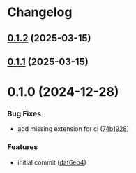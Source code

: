 # Changelog

## [0.1.2](https://github.com/mortenscheel/skeleton-laravel/compare/0.1.1...0.1.2) (2025-03-15)

## [0.1.1](https://github.com/mortenscheel/skeleton-laravel/compare/0.1.0...0.1.1) (2025-03-15)

# 0.1.0 (2024-12-28)


### Bug Fixes

* add missing extension for ci ([74b1928](https://github.com/mortenscheel/skeleton-laravel/commit/74b192865656c64a97a81b97e2ca0a36c224215e))


### Features

* initial commit ([daf6eb4](https://github.com/mortenscheel/skeleton-laravel/commit/daf6eb47bdd27ad477bffc4344527fe445dc5d27))
